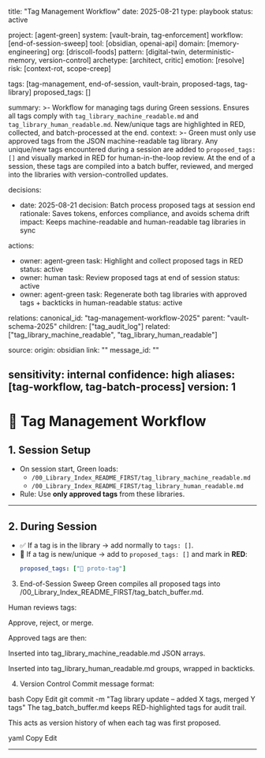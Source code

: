 title: "Tag Management Workflow"
date: 2025-08-21
type: playbook
status: active

project: [agent-green]
system: [vault-brain, tag-enforcement]
workflow: [end-of-session-sweep]
tool: [obsidian, openai-api]
domain: [memory-engineering]
org: [driscoll-foods]
pattern: [digital-twin, deterministic-memory, version-control]
archetype: [architect, critic]
emotion: [resolve]
risk: [context-rot, scope-creep]

tags: [tag-management, end-of-session, vault-brain, proposed-tags, tag-library]
proposed_tags: []

summary: >-
  Workflow for managing tags during Green sessions. Ensures all tags comply with
  `tag_library_machine_readable.md` and `tag_library_human_readable.md`. 
  New/unique tags are highlighted in RED, collected, and batch-processed at the end.
context: >-
  Green must only use approved tags from the JSON machine-readable tag library.
  Any unique/new tags encountered during a session are added to `proposed_tags: []`
  and visually marked in RED for human-in-the-loop review. At the end of a session,
  these tags are compiled into a batch buffer, reviewed, and merged into the
  libraries with version-controlled updates.

decisions:
  - date: 2025-08-21
    decision: Batch process proposed tags at session end
    rationale: Saves tokens, enforces compliance, and avoids schema drift
    impact: Keeps machine-readable and human-readable tag libraries in sync

actions:
  - owner: agent-green
    task: Highlight and collect proposed tags in RED
    status: active
  - owner: human
    task: Review proposed tags at end of session
    status: active
  - owner: agent-green
    task: Regenerate both tag libraries with approved tags + backticks in human-readable
    status: active

relations:
  canonical_id: "tag-management-workflow-2025"
  parent: "vault-schema-2025"
  children: ["tag_audit_log"]
  related: ["tag_library_machine_readable", "tag_library_human_readable"]

source:
  origin: obsidian
  link: ""
  message_id: ""

sensitivity: internal
confidence: high
aliases: [tag-workflow, tag-batch-process]
version: 1
---

# 🧠 Tag Management Workflow

## 1. Session Setup
- On session start, Green loads:
  - `/00_Library_Index_README_FIRST/tag_library_machine_readable.md`
  - `/00_Library_Index_README_FIRST/tag_library_human_readable.md`
- Rule: Use **only approved tags** from these libraries.

---

## 2. During Session
- ✅ If a tag is in the library → add normally to `tags: []`.
- 🚨 If a tag is new/unique → add to `proposed_tags: []` and mark in **RED**:
  ```yaml
  proposed_tags: ["🔴 proto-tag"]
3. End-of-Session Sweep
Green compiles all proposed tags into /00_Library_Index_README_FIRST/tag_batch_buffer.md.

Human reviews tags:

Approve, reject, or merge.

Approved tags are then:

Inserted into tag_library_machine_readable.md JSON arrays.

Inserted into tag_library_human_readable.md groups, wrapped in backticks.

4. Version Control
Commit message format:

bash
Copy
Edit
git commit -m "Tag library update – added X tags, merged Y tags"
The tag_batch_buffer.md keeps RED-highlighted tags for audit trail.

This acts as version history of when each tag was first proposed.

yaml
Copy
Edit

---